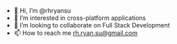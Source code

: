 - 👋 Hi, I’m @rhryansu
- 👀 I’m interested in cross-platform applications
- 💞️ I’m looking to collaborate on Full Stack Development
- 📫 How to reach me rh.ryan.su@gmail.com

<!---
rhryansu/rhryansu is a ✨ special ✨ repository because its `README.md` (this file) appears on your GitHub profile.
You can click the Preview link to take a look at your changes.
--->
